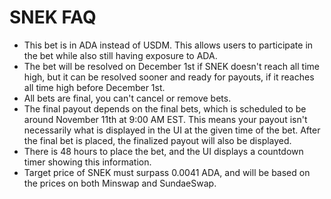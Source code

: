# SNEK FAQ

* This bet is in ADA instead of USDM. This allows users to participate in the bet while also still having exposure to ADA.&#x20;
* The bet will be resolved on December 1st if SNEK doesn't reach all time high, but it can be resolved sooner and ready for payouts, if it reaches all time high before December 1st.
* All bets are final, you can't cancel or remove bets.
* The final payout depends on the final bets, which is scheduled to be around November 11th at 9:00 AM EST. This means your payout isn't necessarily what is displayed in the UI at the given time of the bet. After the final bet is placed, the finalized payout will also be displayed.
* There is 48 hours to place the bet, and the UI displays a countdown timer showing this information.
* Target price of SNEK must surpass 0.0041 ADA, and will be based on the prices on both Minswap and SundaeSwap.
